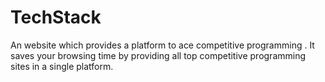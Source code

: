 # TechStack
An website which provides a platform to ace competitive programming . It saves your browsing time by providing all top competitive programming sites in a single platform.
